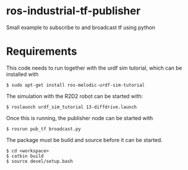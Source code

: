 # ros-industrial-tf-publisher
Small example to subscribe to and broadcast tf using python

# Requirements
This code needs to run together with the urdf sim tutorial, which can be installed with

    $ sudo apt-get install ros-melodic-urdf-sim-tutorial
    
The simulation with the R2D2 robot can be started with:

    $ roslaunch urdf_sim_tutorial 13-diffdrive.launch
    
Once this is running, the publisher node can be started with

    $ rosrun pub_tf broadcast.py

The package must be build and source before it can be started.

    $ cd <workspace>
    $ catkin build
    $ source devel/setup.bash
